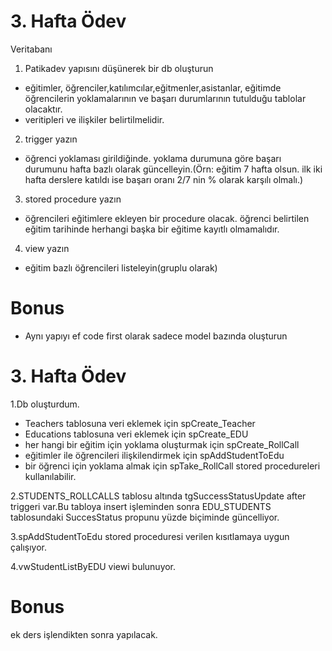 # 3. Hafta Ödev
Veritabanı 
1. Patikadev yapısını düşünerek bir db oluşturun
  - eğitimler, öğrenciler,katılımcılar,eğitmenler,asistanlar, eğitimde öğrencilerin yoklamalarının ve başarı durumlarının tutulduğu tablolar olacaktır.
  - veritipleri ve ilişkiler belirtilmelidir.
2. trigger yazın
  - öğrenci yoklaması girildiğinde. yoklama durumuna göre başarı durumunu hafta bazlı olarak güncelleyin.(Örn: eğitim 7 hafta olsun. ilk iki hafta derslere katıldı ise başarı oranı 2/7 nin % olarak karşılı olmalı.)
3. stored procedure yazın
  - öğrencileri eğitimlere ekleyen bir procedure olacak. öğrenci belirtilen eğitim tarihinde herhangi başka bir eğitime kayıtlı olmamalıdır.
4. view yazın
  - eğitim bazlı öğrencileri listeleyin(gruplu olarak)

# Bonus
- Aynı yapıyı ef code first olarak sadece model bazında oluşturun


# 3. Hafta Ödev
1.Db oluşturdum.
  - Teachers tablosuna veri eklemek için spCreate_Teacher
  - Educations tablosuna veri eklemek için spCreate_EDU
  - her hangi bir eğitim için yoklama oluşturmak için spCreate_RollCall
  - eğitimler ile öğrencileri ilişkilendirmek için spAddStudentToEdu
  - bir öğrenci için yoklama almak için spTake_RollCall stored procedureleri kullanılabilir.
  
2.STUDENTS_ROLLCALLS tablosu altında tgSuccessStatusUpdate after triggeri var.Bu tabloya insert işleminden sonra EDU_STUDENTS tablosundaki SuccesStatus propunu yüzde biçiminde güncelliyor.

3.spAddStudentToEdu stored proceduresi verilen kısıtlamaya uygun çalışıyor.

4.vwStudentListByEDU viewi bulunuyor.

# Bonus
ek ders işlendikten sonra yapılacak.
